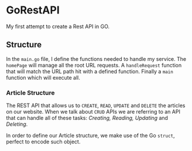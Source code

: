 # GoRestAPI
My first attempt to create a Rest API in GO.


## Structure

In the `main.go` file, I define the functions needed to handle my service.
The `homePage` will manage all the root URL requests. A `handleRequest` function that will match the URL path hit with a defined function. Finally a `main` function which will execute all.

### Article Structure

The REST API that allows us to `CREATE`, `READ`, `UPDATE` and `DELETE` the articles on our website. When we talk about `CRUD` APIs we are referring to an API that can handle all of these tasks: _Creating, Reading, Updating_ and _Deleting_.

In order to define our Article structure, we make use of the Go `struct`, perfect to encode such object.
